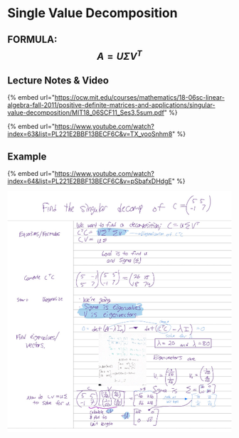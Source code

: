 # Single Value Decomposition

## FORMULA: $$A=U \Sigma V^T$$

## Lecture Notes & Video

{% embed url="https://ocw.mit.edu/courses/mathematics/18-06sc-linear-algebra-fall-2011/positive-definite-matrices-and-applications/singular-value-decomposition/MIT18_06SCF11_Ses3.5sum.pdf" %}

{% embed url="https://www.youtube.com/watch?index=63&list=PL221E2BBF13BECF6C&v=TX_vooSnhm8" %}

## Example

{% embed url="https://www.youtube.com/watch?index=64&list=PL221E2BBF13BECF6C&v=pSbafxDHdgE" %}

![](<../../.gitbook/assets/CleanShot 2021-12-02 at 12.45.48@2x.jpg>)


